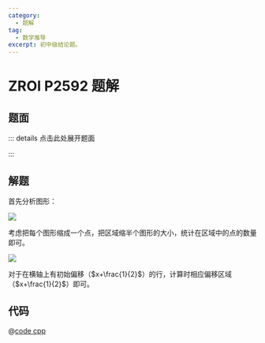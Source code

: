 ```yaml
---
category:
  - 题解
tag:
  - 数学推导
excerpt: 初中级结论题。
---
```


# ZROI P2592 题解

## 题面

::: details 点击此处展开题面

<!-- @include: ../../source/ZR-P2604/problem.md -->

:::

## 解题

首先分析图形：

![](https://i.postimg.cc/Dy6hwJnQ/34338b08ad982197da7b08c99fc37ac8.png)

考虑把每个图形缩成一个点，把区域缩半个图形的大小，统计在区域中的点的数量即可。

![](https://i.postimg.cc/fTSWW7BG/e55b69108f30f3f80abec46dd138b15c.png)

对于在横轴上有初始偏移（$x+\frac{1}{2}$）的行，计算时相应偏移区域（$x+\frac{1}{2}$）即可。

## 代码

@[code cpp](../../source/ZR-P2604/math.cpp)
